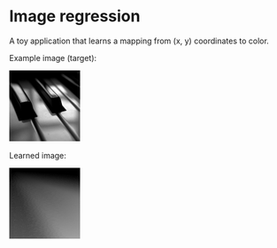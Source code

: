 # Image regression

A toy application that learns a mapping from (x, y) coordinates to color.

Example image (target):

![Original image](keyboard.png)

Learned image:

![During learning](keyboard-learning.gif)
